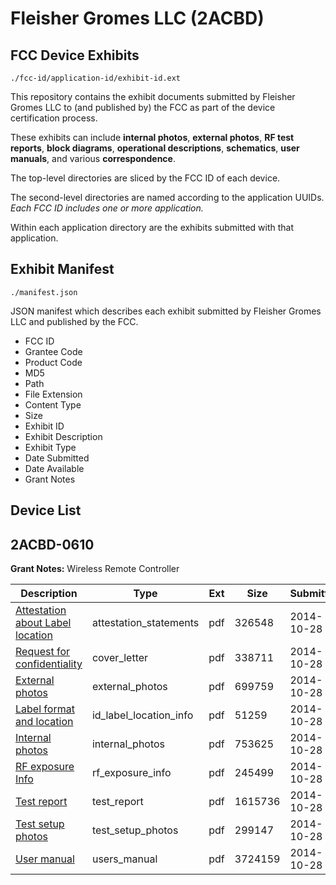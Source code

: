 # Fleisher Gromes LLC (2ACBD)
## FCC Device Exhibits

```
./fcc-id/application-id/exhibit-id.ext
```

This repository contains the exhibit documents submitted by Fleisher Gromes LLC to (and published by) the FCC as part of the device certification process.

These exhibits can include **internal photos**, **external photos**, **RF test reports**, **block diagrams**, **operational descriptions**, **schematics**, **user manuals**, and various **correspondence**.

The top-level directories are sliced by the FCC ID of each device.

The second-level directories are named according to the application UUIDs. *Each FCC ID includes one or more application.*

Within each application directory are the exhibits submitted with that application. 

## Exhibit Manifest

```
./manifest.json
```

JSON manifest which describes each exhibit submitted by Fleisher Gromes LLC and published by the FCC.

- FCC ID
- Grantee Code
- Product Code
- MD5
- Path
- File Extension
- Content Type
- Size
- Exhibit ID
- Exhibit Description
- Exhibit Type
- Date Submitted
- Date Available
- Grant Notes

## Device List
## 2ACBD-0610
**Grant Notes:** Wireless Remote Controller

| Description | Type | Ext | Size | Submitted | Available |
| ----------- | ---- | --- | ---- | --------- | --------- |
| [Attestation about Label location](2ACBD-0610/6815e0681d00af233bf98eb53cc6a8fc/2429762.pdf) | attestation_statements | pdf | 326548 | 2014-10-28 | 2014-11-06 |
| [Request for confidentiality](2ACBD-0610/6815e0681d00af233bf98eb53cc6a8fc/2429763.pdf) | cover_letter | pdf | 338711 | 2014-10-28 | 2014-11-06 |
| [External photos](2ACBD-0610/6815e0681d00af233bf98eb53cc6a8fc/2429755.pdf) | external_photos | pdf | 699759 | 2014-10-28 | 2015-05-05 |
| [Label format and location](2ACBD-0610/6815e0681d00af233bf98eb53cc6a8fc/2429759.pdf) | id_label_location_info | pdf | 51259 | 2014-10-28 | 2014-11-06 |
| [Internal photos](2ACBD-0610/6815e0681d00af233bf98eb53cc6a8fc/2429757.pdf) | internal_photos | pdf | 753625 | 2014-10-28 | 2015-05-05 |
| [RF exposure Info](2ACBD-0610/6815e0681d00af233bf98eb53cc6a8fc/2429761.pdf) | rf_exposure_info | pdf | 245499 | 2014-10-28 | 2014-11-06 |
| [Test report](2ACBD-0610/6815e0681d00af233bf98eb53cc6a8fc/2429760.pdf) | test_report | pdf | 1615736 | 2014-10-28 | 2014-11-06 |
| [Test setup photos](2ACBD-0610/6815e0681d00af233bf98eb53cc6a8fc/2429756.pdf) | test_setup_photos | pdf | 299147 | 2014-10-28 | 2015-05-05 |
| [User manual](2ACBD-0610/6815e0681d00af233bf98eb53cc6a8fc/2429758.pdf) | users_manual | pdf | 3724159 | 2014-10-28 | 2015-05-05 |
